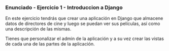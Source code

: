### Enunciado - Ejercicio 1 - Introduccion a Django

En este ejercicio tendrás que crear una aplicación en Django que almacene datos de directores de cine y luego se puedan ver sus películas, así como una descripción de las mismas.

Tienes que personalizar el admin de la aplicación y a su vez crear las vistas de cada una de las partes de la aplicación.